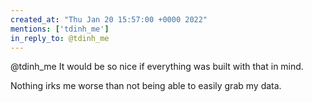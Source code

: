 ```yaml
---
created_at: "Thu Jan 20 15:57:00 +0000 2022"
mentions: ['tdinh_me']
in_reply_to: @tdinh_me
---
```


@tdinh_me It would be so nice if everything was built with that in mind.

Nothing irks me worse than not being able to easily grab my data.